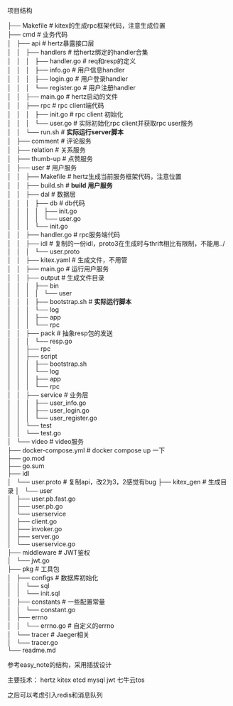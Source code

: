 项目结构

├── Makefile                        # kitex的生成rpc框架代码，注意生成位置  
├── cmd                             # 业务代码  
│   ├── api                         # hertz暴露接口层  
│   │   ├── handlers                # 给hertz绑定的handler合集  
│   │   │   ├── handler.go          # req和resp的定义  
│   │   │   ├── info.go             # 用户信息handler  
│   │   │   ├── login.go            # 用户登录handler  
│   │   │   └── register.go         # 用户注册handler  
│   │   ├── main.go                 # hertz启动的文件  
│   │   ├── rpc                     # rpc client端代码  
│   │   │   ├── init.go             # rpc client 初始化   
│   │   │   └── user.go             # 实际初始化rpc client并获取rpc user服务   
│   │   └── run.sh                  # **实际运行server脚本**  
│   ├── comment                     # 评论服务  
│   ├── relation                    # 关系服务  
│   ├── thumb-up                    # 点赞服务  
│   ├── user                        # 用户服务  
│   │   ├── Makefile                # hertz生成当前服务框架代码，注意位置  
│   │   ├── build.sh                # **build 用户服务**    
│   │   ├── dal                     # 数据层    
│   │   │   ├── db                  # db代码    
│   │   │   │   ├── init.go  
│   │   │   │   └── user.go   
│   │   │   └── init.go    
│   │   ├── handler.go              # rpc服务端代码  
│   │   ├── idl                     # 复制的一份idl，proto3在生成时与thrift相比有限制，不能用../    
│   │   │   └── user.proto  
│   │   ├── kitex.yaml              # 生成文件，不用管    
│   │   ├── main.go                 # 运行用户服务  
│   │   ├── output                  # 生成文件目录   
│   │   │   ├── bin  
│   │   │   │   └── user  
│   │   │   ├── bootstrap.sh        # **实际运行脚本**  
│   │   │   └── log     
│   │   │       ├── app  
│   │   │       └── rpc  
│   │   ├── pack                    # 抽象resp包的发送  
│   │   │   └── resp.go  
│   │   ├── rpc  
│   │   ├── script                  
│   │   │   ├── bootstrap.sh  
│   │   │   └── log  
│   │   │       ├── app     
│   │   │       └── rpc     
│   │   ├── service                 # 业务层        
│   │   │   ├── user_info.go            
│   │   │   ├── user_login.go       
│   │   │   └── user_register.go        
│   │   └── test        
│   │       └── test.go     
│   └── video                       # video服务     
├── docker-compose.yml              # docker compose up 一下   
├── go.mod                          
├── go.sum          
├── idl         
│   └── user.proto                  # 复制api，改2为3，2感觉有bug
├── kitex_gen                       # 生成目录
│   └── user        
│       ├── user.pb.fast.go     
│       ├── user.pb.go      
│       └── userservice     
│           ├── client.go       
│           ├── invoker.go      
│           ├── server.go       
│           └── userservice.go          
├── middleware                      # JWT鉴权   
│   └── jwt.go                      
├── pkg                             # 工具包    
│   ├── configs                     # 数据库初始化  
│   │   └── sql     
│   │       └── init.sql        
│   ├── constants                   # 一些配置常量      
│   │   └── constant.go         
│   ├── errno       
│   │   └── errno.go                # 自定义的errno     
│   └── tracer                      # Jaeger相关        
│       └── tracer.go       
└── readme.md       

参考easy_note的结构，采用插拔设计

主要技术：
hertz
kitex
etcd
mysql
jwt
七牛云tos

之后可以考虑引入redis和消息队列
